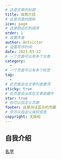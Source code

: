 ```yaml
---
# 这是文章的标题
title: 自我介绍
# 这是页面的图标
icon: page
# 这是侧边栏的顺序
order: 1
# 设置作者
author: Antvictor
# 设置写作时间
date: 2023-03-22
# 一个页面可以有多个分类
category:
  - 
# 一个页面可以有多个标签
tag:
  - 
# 此页面会在文章列表置顶
sticky: true
# 此页面会出现在文章收藏中
star: true
# 你可以自定义页脚
footer: 这是测试显示的页脚
# 你可以自定义版权信息
copyright: 无版权
---
```


## 自我介绍
[名字](../intro.md)
